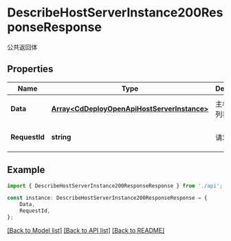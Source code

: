 # DescribeHostServerInstance200ResponseResponse

公共返回体

## Properties

Name | Type | Description | Notes
------------ | ------------- | ------------- | -------------
**Data** | [**Array&lt;CdDeployOpenApiHostServerInstance&gt;**](CdDeployOpenApiHostServerInstance.md) | 主机组部署列表 | [optional] [default to undefined]
**RequestId** | **string** | 请求id | [optional] [default to 'xxxxx']

## Example

```typescript
import { DescribeHostServerInstance200ResponseResponse } from './api';

const instance: DescribeHostServerInstance200ResponseResponse = {
    Data,
    RequestId,
};
```

[[Back to Model list]](../README.md#documentation-for-models) [[Back to API list]](../README.md#documentation-for-api-endpoints) [[Back to README]](../README.md)
